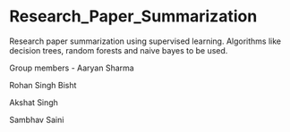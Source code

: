 # Research_Paper_Summarization
Research paper summarization using supervised learning. Algorithms like decision trees, random forests and naive bayes to be used. 

Group members - 
Aaryan Sharma

Rohan Singh Bisht

Akshat Singh

Sambhav Saini
